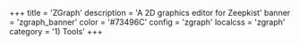 +++
title = 'ZGraph'
description = 'A 2D graphics editor for Zeepkist'
banner = 'zgraph_banner'
color = '#73496C'
config = 'zgraph'
localcss = 'zgraph'
category = '1) Tools'
+++